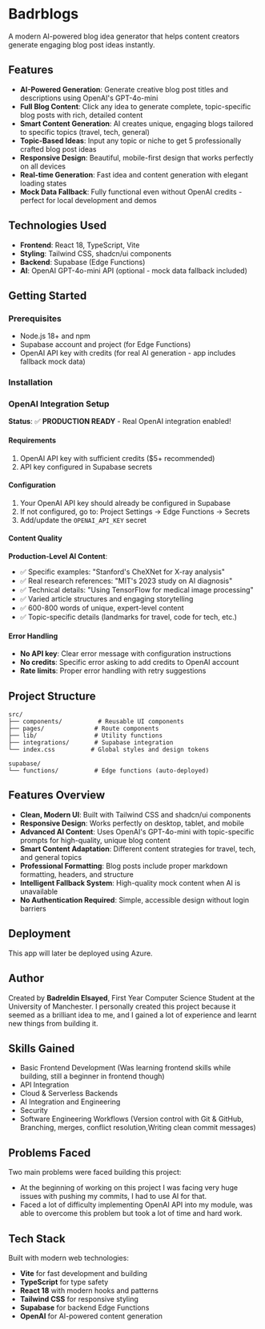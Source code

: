 # Badrblogs

A modern AI-powered blog idea generator that helps content creators generate engaging blog post ideas instantly.

## Features

- **AI-Powered Generation**: Generate creative blog post titles and descriptions using OpenAI's GPT-4o-mini
- **Full Blog Content**: Click any idea to generate complete, topic-specific blog posts with rich, detailed content
- **Smart Content Generation**: AI creates unique, engaging blogs tailored to specific topics (travel, tech, general)
- **Topic-Based Ideas**: Input any topic or niche to get 5 professionally crafted blog post ideas
- **Responsive Design**: Beautiful, mobile-first design that works perfectly on all devices
- **Real-time Generation**: Fast idea and content generation with elegant loading states
- **Mock Data Fallback**: Fully functional even without OpenAI credits - perfect for local development and demos

## Technologies Used

- **Frontend**: React 18, TypeScript, Vite
- **Styling**: Tailwind CSS, shadcn/ui components
- **Backend**: Supabase (Edge Functions)
- **AI**: OpenAI GPT-4o-mini API (optional - mock data fallback included)

## Getting Started

### Prerequisites

- Node.js 18+ and npm
- Supabase account and project (for Edge Functions)
- OpenAI API key with credits (for real AI generation - app includes fallback mock data)

### Installation



### OpenAI Integration Setup

**Status**: ✅ **PRODUCTION READY** - Real OpenAI integration enabled!

#### Requirements
1. OpenAI API key with sufficient credits ($5+ recommended)
2. API key configured in Supabase secrets

#### Configuration
1. Your OpenAI API key should already be configured in Supabase
2. If not configured, go to: Project Settings → Edge Functions → Secrets
3. Add/update the `OPENAI_API_KEY` secret

#### Content Quality
**Production-Level AI Content**:
- ✅ Specific examples: "Stanford's CheXNet for X-ray analysis"
- ✅ Real research references: "MIT's 2023 study on AI diagnosis" 
- ✅ Technical details: "Using TensorFlow for medical image processing"
- ✅ Varied article structures and engaging storytelling
- ✅ 600-800 words of unique, expert-level content
- ✅ Topic-specific details (landmarks for travel, code for tech, etc.)

#### Error Handling
- **No API key**: Clear error message with configuration instructions
- **No credits**: Specific error asking to add credits to OpenAI account
- **Rate limits**: Proper error handling with retry suggestions

## Project Structure

```
src/
├── components/          # Reusable UI components
├── pages/              # Route components
├── lib/                # Utility functions
├── integrations/       # Supabase integration
└── index.css          # Global styles and design tokens

supabase/
└── functions/          # Edge functions (auto-deployed)
```

## Features Overview

- **Clean, Modern UI**: Built with Tailwind CSS and shadcn/ui components
- **Responsive Design**: Works perfectly on desktop, tablet, and mobile
- **Advanced AI Content**: Uses OpenAI's GPT-4o-mini with topic-specific prompts for high-quality, unique blog content
- **Smart Content Adaptation**: Different content strategies for travel, tech, and general topics
- **Professional Formatting**: Blog posts include proper markdown formatting, headers, and structure
- **Intelligent Fallback System**: High-quality mock content when AI is unavailable
- **No Authentication Required**: Simple, accessible design without login barriers

## Deployment

This app will later be deployed using Azure. 

## Author

Created by **Badreldin Elsayed**, First Year Computer Science Student at the University of Manchester. I personally created this project because it seemed as a brilliant idea to me, and I gained a lot of experience and learnt new things from building it. 

## Skills Gained 
- Basic Frontend Development (Was learning frontend skills while building, still a beginner in frontend though) 
- API Integration 
- Cloud & Serverless Backends
- AI Integration and Engineering 
- Security
- Software Engineering Workflows (Version control with Git & GitHub, Branching, merges, conflict resolution,Writing clean commit messages)

## Problems Faced
Two main problems were faced building this project:  
- At the beginning of working on this project I was facing very huge issues with pushing my commits, I had to use AI for that. 
- Faced a lot of difficulty implementing OpenAI API into my module, was able to overcome this problem but took a lot of time and hard work.  

## Tech Stack

Built with modern web technologies:
- **Vite** for fast development and building
- **TypeScript** for type safety
- **React 18** with modern hooks and patterns
- **Tailwind CSS** for responsive styling
- **Supabase** for backend Edge Functions
- **OpenAI** for AI-powered content generation